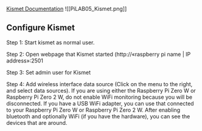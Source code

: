 [Kismet Documentation](https://www.kali.org/tools/kismet/)
![[PiLAB05_Kismet.png]]
## Configure Kismet

Step 1: Start kismet as normal user.

Step 2: Open webpage that Kismet started (http://«raspberry pi name | IP address»:2501

Step 3: Set admin user for Kismet

Step 4: Add wireless interface data source (Click on the menu to the right, and select data sources). If you are using either the Raspberry Pi Zero W or Raspberry Pi Zero 2 W, do not enable WiFi monitoring because you will be disconnected. If you have a USB WiFi adapter, you can use that connected to your Raspberry Pi Zero W or Raspberry Pi Zero 2 W. After enabling bluetooth and optionally WiFi (if you have the hardware), you can see the devices that are around.